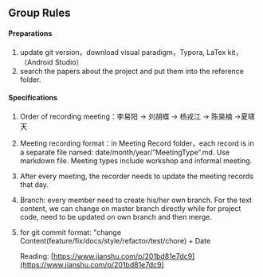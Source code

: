 ## Group Rules

#### Preparations

1. update git version，download visual paradigm，Typora, LaTex kit，（Android Studio）
2. search the papers about the project and put them into the reference folder.

#### Specifications

1. Order of recording meeting：李易阳 -> 刘胡蝶 -> 杨戎江 -> 陈昊楠 ->夏啸天

2. Meeting recording format：in Meeting Record folder，each record is in a separate file named: date/month/year/”MeetingType“.md. Use markdown file. Meeting types include workshop and informal meeting. 

3. After every meeting, the recorder needs to update the meeting records that day.

4. Branch: every member need to create his/her own branch. For the text content, we can change on master branch directly while for project code, need to be updated on own branch and then merge.

5. for git commit format: "change Content(feature/fix/docs/style/refactor/test/chore) + Date

   Reading: [https://www.jianshu.com/p/201bd81e7dc9](https://www.jianshu.com/p/201bd81e7dc9)

   





